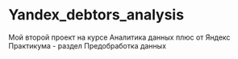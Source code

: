 # Yandex_debtors_analysis
Мой второй проект на курсе Аналитика данных плюс от Яндекс Практикума - раздел Предобработка данных
